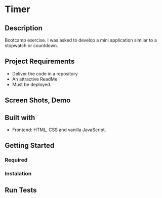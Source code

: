 # Timer


## Description

Bootcamp exercise. I was asked to develop a mini application similar to a stopwatch or countdown.

## Project Requirements 

- Deliver the code in a repository 
- An attractive ReadMe
- Must be deployed.

## Screen Shots, Demo

## Built with

- Frontend: HTML, CSS and vanilla JavaScript.

## Getting Started

### Required

### Instalation


## Run Tests

